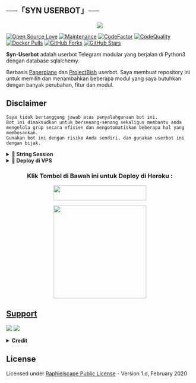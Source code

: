 

## **──「SYN USERBOT」──**

<p align="center">
  <img src="https://telegra.ph/file/97d841bb7bd5e5969d527.jpg">
</p>



[![Open Source Love](https://badges.frapsoft.com/os/v2/open-source.png?v=103)](https://github.com/xsyn1100/Syn-Userbot)
[![Maintenance](https://img.shields.io/badge/Maintained%3F-Yes-green)](https://GitHub.com/xsyn1100/Syn-Userbot/graphs/commit-activity)
[![CodeFactor](https://www.codefactor.io/repository/github/mrismanaziz/Man-Userbot/badge)](https://www.codefactor.io/repository/github/xsyn1100/Syn-Userbot)
[![CodeQuality](https://img.shields.io/codacy/grade/a723cb464d5a4d25be3152b5d71de82d?color=blue&logo=codacy)](https://app.codacy.com/gh/xsyn1100/Syn-Userbot/dashboard)
[![Docker Pulls](https://img.shields.io/docker/pulls/mrismanaziz/man-userbot)](https://hub.docker.com/r/mrismanaziz/man-userbot/tags)
[![GitHub Forks](https://img.shields.io/github/forks/mrismanaziz/Man-Userbot?&logo=github)](https://github.com/xsyn1100/Syn-Userbot/fork)
[![GitHub Stars](https://img.shields.io/github/stars/mrismanaziz/Man-Userbot?&logo=github)](https://github.com/xsyn1100/Syn-Userbot/stargazers)

**Syn-Userbot** adalah userbot Telegram modular yang berjalan di Python3 dengan database sqlalchemy.

Berbasis [Paperplane](https://github.com/RaphielGang/Telegram-UserBot) dan [ProjectBish](https://github.com/adekmaulana/ProjectBish) userbot.
Saya membuat repository ini untuk memilih dan menambahkan beberapa modul yang saya butuhkan dengan banyak perubahan, fitur dan modul.

## Disclaimer

```
Saya tidak bertanggung jawab atas penyalahgunaan bot ini.
Bot ini dimaksudkan untuk bersenang-senang sekaligus membantu anda
mengelola grup secara efisien dan mengotomatiskan beberapa hal yang membosankan.
Gunakan bot ini dengan risiko Anda sendiri, dan gunakan userbot ini dengan bijak.
```



<details>
<summary><b>🔗 String Session</b></summary>
<br>
    
> Anda memerlukan API_ID & API_HASH untuk menghasilkan sesi telethon. ambil APP ID dan API Hash di my.telegram.org
<h4> Generate Session via Repl: </h4>    
<p><a href="https://repl.it/@mrismanaziz/stringenSession?lite=1&outputonly=1"><img src="https://img.shields.io/badge/Generate%20On%20Repl-blueviolet?style=for-the-badge&logo=appveyor" width="200""/></a></p>
<h4> Generate Session via Telegram StringGen Bot: </h4>    
<p><a href="https://t.me/StringManRobot"><img src="https://img.shields.io/badge/TG%20String%20Gen%20Bot-blueviolet?style=for-the-badge&logo=appveyor" width="200""/></a></p>
    
</details>

<details>
<summary><b>🔗 Deploy di VPS</b></summary>
<br>
    
### REQUIREMENTS PACKAGE !
-  Update & upgrade VPS anda `sudo apt update && upgrade -y`
-  Install Git `sudo apt install git -y`
-  Install Python3 `sudo apt install python3`
-  Install PIP / PIP3 `sudo apt install python3-pip`
-  Install NodeJs 16.X `curl -fsSL https://deb.nodesource.com/setup_16.x | sudo bash -` then do `sudo apt install -y nodejs vim`
-  Install FFMPEG `sudo apt install tree wget2 p7zip-full jq ffmpeg wget git -y`
-  Install Chrome `wget https://dl.google.com/linux/direct/google-chrome-stable_current_amd64.deb` lalu ketik `sudo apt install ./google-chrome-stable_current_amd64.deb`

### Tutorial Deploy di VPS

-  `git clone https://github.com/xsyn1100/Syn-Userbot`
-  `cd Man-Userbot`
-  `pip3 install -r requirements.txt`
-  `mv sample_config.env config.env`
-  edit config.env Anda dan isi VARS menggunakan `nano config.env` `CTRL + S ` untuk menyimpan VARS Anda, gunakan `CTRL + X` untuk keluar dan kembali ke direktori Man-Userbot
-  Buka SCRREN di VPS Anda `screen -S Syn-Userbot`
-  Kemudian gunakan perintah ini untuk menyebarkan Man-Userbot `python3 -m userbot`

</details>


<h3 align="center">Klik Tombol di Bawah ini untuk Deploy di Heroku :</h3>

<p align="center"><a href="https://heroku.com/deploy?template=https://github.com/xsyn1100/Syn-Userbot/"> <img src="https://img.shields.io/badge/Deploy%20To%20Heroku-pink?style=flat&logo=heroku" width="250" height="40.00" /></a></p>

<p align="center"><a href="https://telegram.dog/XTZ_HerokuBot?start=eHN5bjExMDAvU3luLVVzZXJib3QgTWFuLVVzZXJib3Q"><img src="https://img.shields.io/badge/Deploy%20Via%20Telegram-pink?style=for-the-badge&logo=telegram" width="250""/</a>  </p>

## Support 
<a href="https://t.me/synxupdate"><img src="https://img.shields.io/badge/Join-Telegram%20Channel-red.svg?logo=Telegram"></a>
<a href="https://t.me/synxsupport"><img src="https://img.shields.io/badge/Join-Telegram%20Group-blue.svg?logo=telegram"></a>

<details>
<summary><b>Credit</b></summary>
<br>

- [**TeamUltroid**](https://github.com/github.com/Ultroid) : **UltroidUserbot**
- [**Risman**](https://github.com/mrismanaziz/Man-Userbot) :  **Man-Userbot**
- [**Doni**](https://github.com/xsyn1100/Syn-Userbot) : **Syn-Userbot**


</details>

## License
Licensed under [Raphielscape Public License](https://github.com/mrismanaziz/Man-Userbot/blob/Man-Userbot/LICENSE) - Version 1.d, February 2020
